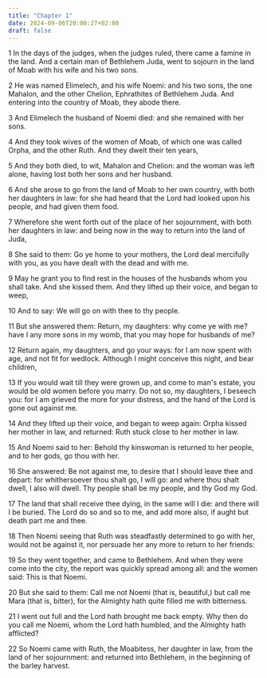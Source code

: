 ```yaml
---
title: "Chapter 1"
date: 2024-09-06T20:00:27+02:00
draft: false
---
```



1 In the days of the judges, when the judges ruled, there came a famine in the land. And a certain man of Bethlehem Juda, went to sojourn in the land of Moab with his wife and his two sons.

2 He was named Elimelech, and his wife Noemi: and his two sons, the one Mahalon, and the other Chelion, Ephrathites of Bethlehem Juda. And entering into the country of Moab, they abode there.

3 And Elimelech the husband of Noemi died: and she remained with her sons.

4 And they took wives of the women of Moab, of which one was called Orpha, and the other Ruth. And they dwelt their ten years,

5 And they both died, to wit, Mahalon and Chelion: and the woman was left alone, having lost both her sons and her husband.

6 And she arose to go from the land of Moab to her own country, with both her daughters in law: for she had heard that the Lord had looked upon his people, and had given them food.

7 Wherefore she went forth out of the place of her sojournment, with both her daughters in law: and being now in the way to return into the land of Juda,

8 She said to them: Go ye home to your mothers, the Lord deal mercifully with you, as you have dealt with the dead and with me.

9 May he grant you to find rest in the houses of the husbands whom you shall take. And she kissed them. And they lifted up their voice, and began to weep,

10 And to say: We will go on with thee to thy people.

11 But she answered them: Return, my daughters: why come ye with me? have I any more sons in my womb, that you may hope for husbands of me?

12 Return again, my daughters, and go your ways: for I am now spent with age, and not fit for wedlock. Although I might conceive this night, and bear children,

13 If you would wait till they were grown up, and come to man's estate, you would be old women before you marry. Do not so, my daughters, I beseech you: for I am grieved the more for your distress, and the hand of the Lord is gone out against me.

14 And they lifted up their voice, and began to weep again: Orpha kissed her mother in law, and returned: Ruth stuck close to her mother in law.

15 And Noemi said to her: Behold thy kinswoman is returned to her people, and to her gods, go thou with her.

16 She answered: Be not against me, to desire that I should leave thee and depart: for whithersoever thou shalt go, I will go: and where thou shalt dwell, I also will dwell. Thy people shall be my people, and thy God my God.

17 The land that shall receive thee dying, in the same will I die: and there will I be buried. The Lord do so and so to me, and add more also, if aught but death part me and thee.

18 Then Noemi seeing that Ruth was steadfastly determined to go with her, would not be against it, nor persuade her any more to return to her friends:

19 So they went together, and came to Bethlehem. And when they were come into the city, the report was quickly spread among all: and the women said: This is that Noemi.

20 But she said to them: Call me not Noemi (that is, beautiful,) but call me Mara (that is, bitter), for the Almighty hath quite filled me with bitterness.

21 I went out full and the Lord hath brought me back empty. Why then do you call me Noemi, whom the Lord hath humbled, and the Almighty hath afflicted?

22 So Noemi came with Ruth, the Moabitess, her daughter in law, from the land of her sojournment: and returned into Bethlehem, in the beginning of the barley harvest.

